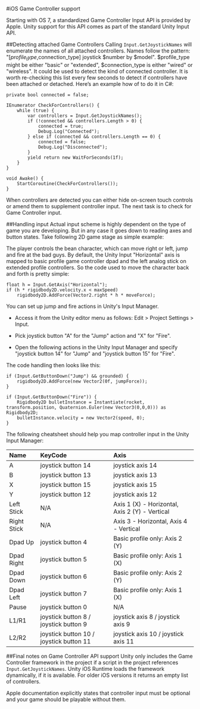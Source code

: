 #iOS Game Controller support

Starting with OS 7, a standardized Game Controller Input API is provided by Apple. Unity support for this API comes as part of the standard Unity Input API.

##Detecting attached Game Controllers
Calling `Input.GetJoystickNames` will enumerate the names of all attached controllers. Names follow the pattern: "[$profile_type,$connection_type] joystick $number by $model". $profile_type might be either "basic" or "extended", $connection_type is either "wired" or "wireless". It could be used to detect the kind of connected controller. It is worth re-checking this list every few seconds to detect if controllers have been attached or detached. Here’s an example how of to do it in C#:

````
private bool connected = false;

IEnumerator CheckForControllers() {
	while (true) {
		var controllers = Input.GetJoystickNames();
		if (!connected && controllers.Length > 0) {
			connected = true;
			Debug.Log("Connected");
		} else if (connected && controllers.Length == 0) {
			connected = false;
			Debug.Log("Disconnected");
		}
		yield return new WaitForSeconds(1f);
	}
}

void Awake() {
	StartCoroutine(CheckForControllers());
}
````

When controllers are detected you can either hide on-screen touch controls or amend them to supplement controller input. The next task is to check for Game Controller input.

##Handling input
Actual input scheme is highly dependent on the type of game you are developing. But in any case it goes down to reading axes and button states. Take following 2D game stage as simple example:


The player controls the bean character, which can move right or left, jump and fire at the bad guys. By default, the Unity Input "Horizontal" axis is mapped to basic profile game controller dpad and the left analog stick on extended profile controllers. So the code used to move the character back and forth is pretty simple:

````
float h = Input.GetAxis("Horizontal");
if (h * rigidbody2D.velocity.x < maxSpeed)
	rigidbody2D.AddForce(Vector2.right * h * moveForce);
````

You can set up jump and fire actions in Unity's Input Manager. 

* Access it from the Unity editor menu as follows: Edit > Project Settings > Input. 

* Pick joystick button "A" for the "Jump" action and "X" for "Fire". 

* Open the following actions in the Unity Input Manager and specify "joystick button 14" for "Jump" and "joystick button 15" for "Fire".


The code handling then looks like this:

````
if (Input.GetButtonDown("Jump") && grounded) {
	rigidbody2D.AddForce(new Vector2(0f, jumpForce));
}

if (Input.GetButtonDown("Fire")) {
	Rigidbody2D bulletInstance = Instantiate(rocket, transform.position, Quaternion.Euler(new Vector3(0,0,0))) as Rigidbody2D;
	bulletInstance.velocity = new Vector2(speed, 0);
}
````

The following cheatsheet should help you map controller input in the Unity Input Manager:

|Name |KeyCode |Axis |
|:---|:---|:---|
|A |joystick button 14 |joystick axis 14 |
|B |joystick button 13 |joystick axis 13 |
|X |joystick button 15 |joystick axis 15 |
|Y |joystick button 12 |joystick axis 12 |
|Left Stick |N/A |Axis 1 (X) - Horizontal, Axis 2 (Y) - Vertical |
|Right Stick |N/A |Axis 3 - Horizontal, Axis 4 - Vertical |
|Dpad Up|joystick button 4 |Basic profile only: Axis 2 (Y) |
|Dpad Right |joystick button 5 |Basic profile only: Axis 1 (X) |
|Dpad Down |joystick button 6 |Basic profile only: Axis 2 (Y) |
|Dpad Left |joystick button 7|Basic profile only: Axis 1 (X) |
|Pause |joystick button 0 |N/A |
|L1/R1 |joystick button 8 / joystick button 9 |joystick axis 8 / joystick axis 9 |
|L2/R2 |joystick button 10 / joystick button 11 |joystick axis 10 / joystick axis 11 |

##Final notes on Game Controller API support
Unity only includes the Game Controller framework in the project if a script in the project references `Input.GetJoystickNames`. Unity iOS Runtime loads the framework dynamically, if it is available. For older iOS versions it returns an empty list of controllers.

Apple documentation explicitly states that controller input must be optional and your game should be playable without them.
